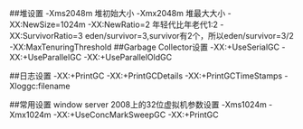 ##堆设置
-Xms2048m   堆初始大小
-Xmx2048m   堆最大大小
-XX:NewSize=1024m
-XX:NewRatio=2 年轻代比年老代1:2
-XX:SurvivorRatio=3 eden/survivor=3,survivor有2个，所以eden/survivor=3/2
-XX:MaxTenuringThreshold
##Garbage Collector设置
-XX:+UseSerialGC
-XX:+UseParallelGC
-XX:+UseParallelOldGC

##日志设置
-XX:+PrintGC
-XX:+PrintGCDetails
-XX:+PrintGCTimeStamps
-Xloggc:filename

##常用设置
window server 2008上的32位虚拟机参数设置
-Xms1024m -Xmx1024m -XX:+UseConcMarkSweepGC -XX:+PrintGC